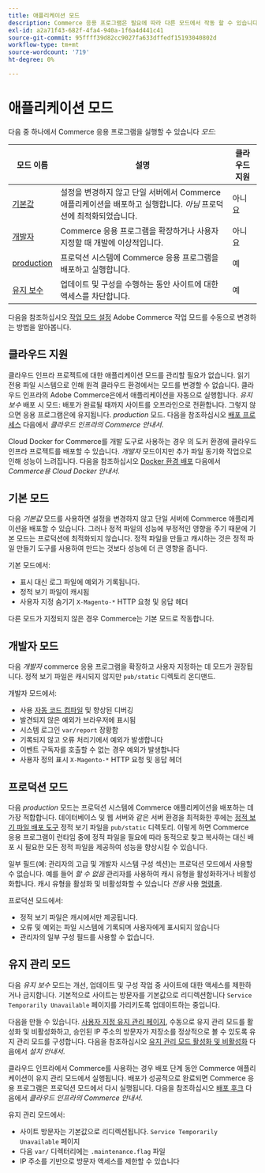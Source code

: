 ```yaml
---
title: 애플리케이션 모드
description: Commerce 응용 프로그램은 필요에 따라 다른 모드에서 작동 할 수 있습니다. 사용 가능한 애플리케이션 모드의 세부 목록을 봅니다.
exl-id: a2a71f43-682f-4fa4-940a-1f6a4d441c41
source-git-commit: 95ffff39d82cc9027fa633dffedf15193040802d
workflow-type: tm+mt
source-wordcount: '719'
ht-degree: 0%

---
```


# 애플리케이션 모드

다음 중 하나에서 Commerce 응용 프로그램을 실행할 수 있습니다 _모드_:

| 모드 이름 | 설명 | 클라우드 지원 |
| ------------------------ | ------------------- | ------------- |
| [기본값](#default-mode) | 설정을 변경하지 않고 단일 서버에서 Commerce 애플리케이션을 배포하고 실행합니다. _아님_ 프로덕션에 최적화되었습니다. | 아니요 |
| [개발자](#developer-mode) | Commerce 응용 프로그램을 확장하거나 사용자 지정할 때 개발에 이상적입니다. | 아니요 |
| [production](#production-mode) | 프로덕션 시스템에 Commerce 응용 프로그램을 배포하고 실행합니다. | 예 |
| [유지 보수](#maintenance-mode) | 업데이트 및 구성을 수행하는 동안 사이트에 대한 액세스를 차단합니다. | 예 |

다음을 참조하십시오 [작업 모드 설정](../cli/set-mode.md) Adobe Commerce 작업 모드를 수동으로 변경하는 방법을 알아봅니다.

## 클라우드 지원

클라우드 인프라 프로젝트에 대한 애플리케이션 모드를 관리할 필요가 없습니다. 읽기 전용 파일 시스템으로 인해 원격 클라우드 환경에서는 모드를 변경할 수 없습니다. 클라우드 인프라의 Adobe Commerce은에서 애플리케이션을 자동으로 실행합니다. _유지 보수_ 배포 시 모드: 배포가 완료될 때까지 사이트를 오프라인으로 전환합니다. 그렇지 않으면 응용 프로그램은에 유지됩니다. _production_ 모드. 다음을 참조하십시오 [배포 프로세스](https://experienceleague.adobe.com/docs/commerce-cloud-service/user-guide/develop/deploy/process.html#deploy-phase) 다음에서 _클라우드 인프라의 Commerce 안내서_.

Cloud Docker for Commerce를 개발 도구로 사용하는 경우 의 도커 환경에 클라우드 인프라 프로젝트를 배포할 수 있습니다. _개발자_ 모드이지만 추가 파일 동기화 작업으로 인해 성능이 느려집니다. 다음을 참조하십시오 [Docker 환경 배포](https://developer.adobe.com/commerce/cloud-tools/docker/deploy/#launch-mode) 다음에서 _Commerce용 Cloud Docker 안내서_.

## 기본 모드

다음 _기본값_ 모드를 사용하면 설정을 변경하지 않고 단일 서버에 Commerce 애플리케이션을 배포할 수 있습니다. 그러나 정적 파일의 성능에 부정적인 영향을 주기 때문에 기본 모드는 프로덕션에 최적화되지 않습니다. 정적 파일을 만들고 캐시하는 것은 정적 파일 만들기 도구를 사용하여 만드는 것보다 성능에 더 큰 영향을 줍니다.

기본 모드에서:

- 표시 대신 로그 파일에 예외가 기록됩니다.
- 정적 보기 파일이 캐시됨
- 사용자 지정 숨기기 `X-Magento-*` HTTP 요청 및 응답 헤더

다른 모드가 지정되지 않은 경우 Commerce는 기본 모드로 작동합니다.

## 개발자 모드

다음 _개발자_ commerce 응용 프로그램을 확장하고 사용자 지정하는 데 모드가 권장됩니다. 정적 보기 파일은 캐시되지 않지만 `pub/static` 디렉토리 온디맨드.

개발자 모드에서:

- 사용 [자동 코드 컴파일](../cli/code-compiler.md) 및 향상된 디버깅
- 발견되지 않은 예외가 브라우저에 표시됨
- 시스템 로그인 `var/report` 장황함
- 기록되지 않고 오류 처리기에서 예외가 발생합니다
- 이벤트 구독자를 호출할 수 없는 경우 예외가 발생합니다
- 사용자 정의 표시 `X-Magento-*` HTTP 요청 및 응답 헤더

## 프로덕션 모드

다음 _production_ 모드는 프로덕션 시스템에 Commerce 애플리케이션을 배포하는 데 가장 적합합니다. 데이터베이스 및 웹 서버와 같은 서버 환경을 최적화한 후에는 [정적 보기 파일 배포 도구](../cli/static-view-file-deployment.md) 정적 보기 파일을 `pub/static` 디렉토리. 이렇게 하면 Commerce 응용 프로그램이 런타임 중에 정적 파일을 필요에 따라 동적으로 찾고 복사하는 대신 배포 시 필요한 모든 정적 파일을 제공하여 성능을 향상시킬 수 있습니다.

일부 필드(예: 관리자의 고급 및 개발자 시스템 구성 섹션)는 프로덕션 모드에서 사용할 수 없습니다. 예를 들어 _할 수 없음_ 관리자를 사용하여 캐시 유형을 활성화하거나 비활성화합니다. 캐시 유형을 활성화 및 비활성화할 수 있습니다 _전용_ 사용 [명령줄](../cli/manage-cache.md#config-cli-subcommands-cache-en).

프로덕션 모드에서:

- 정적 보기 파일은 캐시에서만 제공됩니다.
- 오류 및 예외는 파일 시스템에 기록되며 사용자에게 표시되지 않습니다
- 관리자의 일부 구성 필드를 사용할 수 없습니다.

## 유지 관리 모드

다음 _유지 보수_ 모드는 개선, 업데이트 및 구성 작업 중 사이트에 대한 액세스를 제한하거나 금지합니다. 기본적으로 사이트는 방문자를 기본값으로 리디렉션합니다 `Service Temporarily Unavailable` 페이지를 가리키도록 업데이트하는 중입니다.

다음을 만들 수 있습니다. [사용자 지정 유지 관리 페이지](../../upgrade/troubleshooting/maintenance-mode-options.md), 수동으로 유지 관리 모드를 활성화 및 비활성화하고, 승인된 IP 주소의 방문자가 저장소를 정상적으로 볼 수 있도록 유지 관리 모드를 구성합니다. 다음을 참조하십시오 [유지 관리 모드 활성화 및 비활성화](../../installation/tutorials/maintenance-mode.md) 다음에서 _설치 안내서_.

클라우드 인프라에서 Commerce를 사용하는 경우 배포 단계 동안 Commerce 애플리케이션이 유지 관리 모드에서 실행됩니다. 배포가 성공적으로 완료되면 Commerce 응용 프로그램은 프로덕션 모드에서 다시 실행됩니다. 다음을 참조하십시오 [배포 후크](https://experienceleague.adobe.com/docs/commerce-cloud-service/user-guide/develop/deploy/best-practices.html#phase-5%3A-deployment-hooks) 다음에서 _클라우드 인프라의 Commerce 안내서_.

유지 관리 모드에서:

- 사이트 방문자는 기본값으로 리디렉션됩니다. `Service Temporarily Unavailable` 페이지
- 다음 `var/` 디렉터리에는 `.maintenance.flag` 파일
- IP 주소를 기반으로 방문자 액세스를 제한할 수 있습니다
